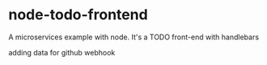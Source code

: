 # node-todo-frontend
A microservices example with node. It's a TODO front-end with handlebars

adding data for github webhook
